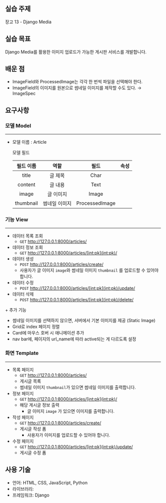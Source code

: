 ## 실습 주제

장고 13 - Django Media



## 실습 목표

Django Media를 활용한 이미지 업로드가 가능한 게시판 서비스를 개발합니다.



## 배운 점

- ImageField와 ProcessedImage는 각각 한 번씩 파일을 선택해야 한다.
- ImageField의 이미지를 원본으로 썸네일 이미지를 제작할 수도 있다. → ImageSpec



## 요구사항

### 모델 Model

---

- 모델 이름 : Article

  모델 필드
  
  | 필드 이름 |     역할      |      필드      | 속성 |
  | :-------: | :-----------: | :------------: | :--: |
  |   title   |    글 제목    |      Char      |      |
  |  content  |    글 내용    |      Text      |      |
  |   image   |   글 이미지   |     Image      |      |
  | thumbnail | 썸네일 이미지 | ProcessedImage |      |




### 기능 View

---

- 데이터 목록 조회
  - `GET` http://127.0.0.1:8000/articles/
- 데이터 정보 조회
  - `GET` http://127.0.0.1:8000/articles/[int:pk](int:pk)/
- 데이터 생성
  - `POST` http://127.0.0.1:8000/articles/create/
  - 사용자가 글 이미지 `image`와 썸네일 이미지 `thumbnail` 를 업로드할 수 있어야 합니다.
- 데이터 수정
  - `POST` http://127.0.0.1:8000/articles/[int:pk](int:pk)/update/
- 데이터 삭제
  - `POST` http://127.0.0.1:8000/articles/[int:pk](int:pk)/delete/



\+ 추가 기능

- 썸네일 이미지를 선택하지 않으면, 서버에서 기본 이미지를 제공 (Static Image)
- Grid로 index 페이지 정렬
- Card에 마우스 호버 시 애니메이션 추가
- nav bar에, 페이지의 url_name에 따라 active되는 게 다르도록 설정



### 화면 Template

---

- 목록 페이지
  - `GET` http://127.0.0.1:8000/articles/
  - 게시글 목록
  - 썸네일 이미지 `thumbnail`가 있으면 썸네일 이미지를 출력합니다.
- 정보 페이지
  - `GET` http://127.0.0.1:8000/articles/[int:pk](int:pk)/
  - 해당 게시글 정보 출력
    - 글 이미지 `image` 가 있으면 이미지를 출력합니다.
- 작성 페이지
  - `GET` http://127.0.0.1:8000/articles/create/
  - 게시글 작성 폼
    - 사용자가 이미지를 업로드할 수 있어야 합니다.
- 수정 페이지
  - `GET` http://127.0.0.1:8000/articles/[int:pk](int:pk)/update/
  - 게시글 수정 폼



## 사용 기술

- 언어: HTML, CSS, JavaScript, Python
- 라이브러리: 
- 프레임워크: Django
